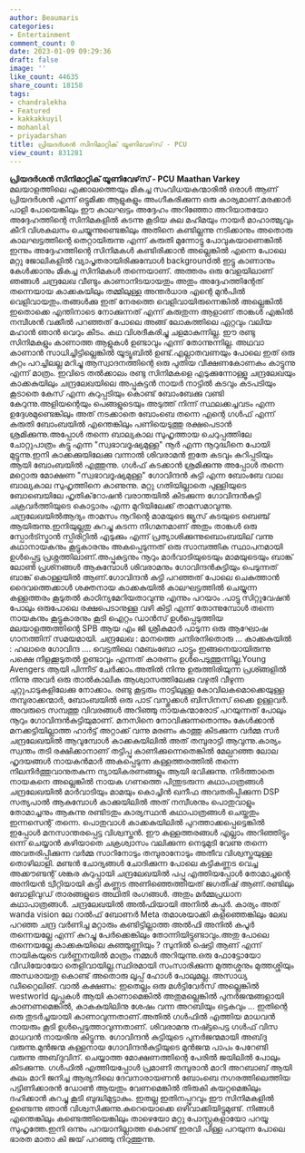 ```yaml
---
author: Beaumaris
categories:
- Entertainment
comment_count: 0
date: 2023-01-09 09:29:36
draft: false
image: ''
like_count: 44635
share_count: 18158
tags:
- chandralekha
- Featured
- kakkakkuyil
- mohanlal
- priyadarshan
title: പ്രിയദർശൻ സിനിമാറ്റിക് യൂണിവേഴ്‌സ് - PCU
view_count: 831281
---
```


**പ്രിയദർശൻ സിനിമാറ്റിക് യൂണിവേഴ്‌സ് - PCU** **Maathan Varkey** മലയാളത്തിലെ എക്കാലത്തെയും മികച്ച സംവിധയകന്മാരിൽ ഒരാൾ ആണ് പ്രിയദർശൻ എന്ന് ഒട്ടുമിക്ക ആളുകളും അംഗീകരിക്കുന്ന ഒരു കാര്യമാണ്.മരക്കാർ പാളി പോയെങ്കിലും ഈ കാലഘട്ടം അദ്ദേഹം അറിഞ്ഞോ അറിയാതയോ അദ്ദേഹത്തിന്റെ സിനിമകളിൽ കടന്നു കൂടിയ കുല മഹിമയും നായർ മാഹാത്മ്യവും കീറി വിശകലനം ചെയ്യുന്നുണ്ടെങ്കിലും അതിനെ കണ്ടില്ലന്നു നടിക്കാനും അതൊരു കാലഘട്ടത്തിന്റെ തെറ്റായിരുന്നു എന്ന് കരുതി മുന്നോട്ടു പോവുകയാണെങ്കിൽ ഇന്നും അദ്ദേഹത്തിന്റെ സിനിമകൾ കണ്ടിരിക്കാൻ അല്ലെങ്കിൽ എന്നെ പോലെ മറ്റു ജോലികളിൽ വ്യാപൃതരായിരിക്കുമ്പോൾ backgroundൽ ഇട്ടു കാണാനും കേൾക്കാനും മികച്ച സിനിമകൾ തന്നെയാണ്. അത്തരം ഒരു വേളയിലാണ് ഞങ്ങൾ ചന്ദ്രലേഖ വീണ്ടും കാണാനിടയായതും അതും അദ്ദേഹത്തിന്റേത് തന്നെയായ കാക്കകുയിലും തമ്മിലുള്ള അന്തർധാര എന്റെ മുൻപിൽ വെളിവായതും.തങ്ങൾക്കു ഇത് നേരത്തെ വെളിവായിരുന്നെങ്കിൽ അല്ലെങ്കിൽ ഇതൊക്കെ എന്തിനാടെ നോക്കുന്നത് എന്ന് കരുതുന്ന ആളാണ് താങ്കൾ എങ്കിൽ നമ്പീശൻ വക്കീൽ പറഞ്ഞത് പോലെ അങ്ങ് ലോകത്തിലെ ഏറ്റവും വലിയ മഹാൻ ഞാൻ വെറും കീടം. കഥ വിശദീകരിച്ചു ചളമാകുന്നില്ല. ഈ രണ്ടു സിനിമകളും കാണാത്ത ആളുകൾ ഉണ്ടാവും എന്ന് തോന്നുന്നില്ല. അഥവാ കാണാൻ സാധിച്ചിട്ടില്ലെങ്കിൽ യൂട്യൂബിൽ ഉണ്ട്.എല്ലാതവണയും പോലെ ഇത് ഒരു കുറ്റം പറച്ചിലല്ല മറിച്ചു ആസ്വാദനത്തിന്റെ ഒരു പുതിയ വീക്ഷണകോണകം കാട്ടുന്നു എന്ന് മാത്രം. ഇവിടെ തൽക്കാലം രണ്ടു സിനിമകളെ എടുക്കുന്നോള്ളൂ ചന്ദ്രലേഖയും കാക്കകുയിലും ചന്ദ്രലേഖയിലെ അപ്പുകുട്ടൻ നായർ നാട്ടിൽ കടവും കടപടിയും കൂടാതെ കേസ് എന്ന കുറുപ്പടിയും കൊണ്ട് ബോംബേക്കു വണ്ടി കേറുന്നു.അളിയന്റെയും പെങ്ങളുടെയും അടുത്ത് നിന്ന് സ്ഥലക്കച്ചവടം എന്ന ഉദ്ദേശമുണ്ടെങ്കിലും അത് നടക്കാതെ ബോംബെ തന്നെ എന്റെ ഗൾഫ് എന്ന് കരുതി ബോംബയിൽ എന്തെങ്കിലും പണിയെടുത്തു രക്ഷപെടാൻ ശ്രമിക്കുന്നു.അപ്പോൾ തന്നെ ബാല്യകാല സുഹൃത്തായ ചെറുപ്പത്തിലേ ചോറ്റുപാത്രം കട്ടു എന്ന "സ്വഭാവദൂഷ്യമുള്ള" നൂർ എന്ന നൂറുദ്ധീനെ പോയി മുട്ടുന്നു.ഇനി കാക്കക്കുയിലേക്കു വന്നാൽ ശിവരാമൻ ഇതേ കടവും കുറിപ്പടിയും ആയി ബോംബയിൽ എത്തുന്നു. ഗൾഫ് കടക്കാൻ ശ്രമിക്കുന്നു അപ്പോൾ തന്നെ മറ്റൊരു മോക്ഷണ "സ്വഭാവദൂഷ്യമുള്ള" ഗോവിന്ദൻ കുട്ടി എന്ന ബോംബേ വാല ബാല്യകാല സുഹൃത്തിനെ കാണുന്നു. മറ്റു ഗതിയില്ലാതെ പുള്ളിയുടെ ബോബെയിലേ ഹൃതിക്‌റോഷൻ വരാന്തയിൽ കിടക്കുന്ന ഗോവിന്ദൻകുട്ടി ചക്രവർത്തിയുടെ കൊട്ടാരം എന്ന മുറിയിലേക്ക് താമസമാവുന്നു. ചന്ദ്രലേഖയിൽആദ്യം താമസം നൂറിന്റെ മാമയുടെ ജ്യൂസ് കടയുടെ ബെഞ്ച് ആയിരുന്നു.ഇനിയുല്ലതു കുറച്ചു കടന്ന നിഗമനമാണ് അതും താങ്കൾ ഒരു സ്പോർട്സ്മാൻ സ്പിരിറ്റിൽ എടുക്കും എന്ന് പ്രത്യാശിക്കുന്നുബൊംബയില് വന്നു കഥാനായകനും കൂട്ടുകാരനും അകപ്പെടുന്നത് ഒരു സാമ്പത്തിക സ്ഥാപനമായി ഉൾപ്പെട്ട പ്രശ്നത്തിലാണ്.അപ്പുകുട്ടനും നൂറും മാർവാടിയുടെയും മാമയുടെയും ബാങ്ക് ലോൺ പ്രശ്‍നങ്ങൾ ആകുമ്പോൾ ശിവരാമനും ഗോവിന്ദൻകുട്ടിയും പെടുന്നത് ബാങ്ക് കൊള്ളയിൽ ആണ്.ഗോവിന്ദൻ കുട്ടി പറഞ്ഞത് പോലെ ചെകുത്താൻ ദൈവത്തെക്കാൾ ശക്തനായ കാക്കകുയിൽ കാലഘട്ടത്തിൽ ചെയ്യുന്ന കള്ളത്തരം കൂടുതൽ കാഠിന്യമേറിയതാവുന്നു എന്നും പറയാം .പാട്ടു സിറ്റുവേഷൻ പോലും ഒരുപോലെ രക്ഷപെടാനുള്ള വഴി കിട്ടി എന്ന് തോന്നുമ്പോൾ തന്നെ നായകനും കൂട്ടുകാരനും കൂടി ഐറ്റം ഡാൻസ് ഉൾപ്പെടുത്തിയ മലയാളത്തത്തിന്റെ SPB ആയ എം ജി ശ്രീകുമാർ പാടുന്ന ഒരു ആഘോഷ ഗാനത്തിന് സമയമായി. ചന്ദ്രലേഖ : മാനത്തെ ചന്ദിരനിതൊരു … കാക്കകുയിൽ : ഹലാരെ ഗോവിന്ദ …. വെട്ടതിലെ റമബംബോ പാട്ടും ഇങ്ങനെയായിരുന്നു പക്ഷെ നീളക്കൂടുതൽ ഉണ്ടാവും എന്നത് കാരണം ഉൾപെടുത്തുന്നില്ല.Young Avengers ആയി പിന്നീട് ചേർക്കാം.അതിൽ നിന്നു ഉരുത്തിരിയുന്ന പ്രശ്ങ്ങളിൽ നിന്നു അവർ ഒരു താൽകാലിക ആശ്വാസത്തിലേക്കു വഴുതി വീഴുന്ന ചുറ്റുപാടുകളിലേക്കു നോക്കാം. രണ്ടു കൂട്ടരും നാട്ടിലുള്ള കോവിലകമൊക്കെയുള്ള തമ്പുരാക്കന്മാർ, ബോംബയിൽ ഒരു പാട് വസ്തുക്കൾ ബിസിനസ് ഒക്കെ ഉള്ളവർ. അവരുടെ സമ്പത്തു വിവരങ്ങൾ അറിഞ്ഞു നായകന്മാരോട് പറയുന്നത് പോലും നൂറും ഗോവിന്ദൻകുട്ടിയുമാണ്. മനസിനെ നോവിക്കുന്നതൊന്നും കേൾക്കാൻ മനക്കട്ടിയില്ലാത്ത ഹാർട്ട് അറ്റാക്ക് വന്നു മരണം കാത്തു കിടക്കുന്ന വർമ്മ സർ ചന്ദ്രലേഖയിൽ ആവുമ്പോൾ കാക്കകുയിലിൽ അത് തമ്പുരാട്ടി ആവുന്നു.കാര്യം സ്വന്തം തടി രക്ഷിക്കാനാണ് തട്ടിപ്പു കാണിക്കുന്നെതെങ്കിൽ മേല്പറഞ്ഞ ലോല ഹൃദയങ്ങൾ നായകൻമാർ അകപ്പെടുന്ന കള്ളത്തരത്തിൽ തന്നെ നിലനിർത്തുവാനുതകുന്ന ന്യായികരണങ്ങളും ആയി ഭവിക്കുന്നു. നിർത്താതെ നായകനെ അല്ലെങ്കിൽ നായക ഗണത്തെ പിന്തുടരുന്ന കഥാപാത്രങ്ങൾ ചന്ദ്രലേഖയിൽ മാർവാടിയും മാമയും കൊച്ചിൻ ഖനീഫ അവതരിപ്പിക്കുന്ന DSP സത്യപാൽ ആകുമ്പോൾ കാക്കുയിലിൽ അത് നമ്പീശനും പൊതുവാളും തോമാച്ചനും ആകുന്നു രണ്ടിടതും കാര്യസ്ഥൻ കഥാപാത്രങ്ങൾ ചെയ്തതും ഇന്നസെന്റ് തന്നെ. പൊതുവാൾ കാക്കകുയിലിൽ പുറത്താക്കപ്പെട്ടെങ്കിൽ ഇപ്പോൾ മനസാന്തരപ്പെട്ട വിശ്വസ്തൻ. ഈ കള്ളത്തരങ്ങൾ എല്ലാം അറിഞ്ഞിട്ടും ഒന്ന് ചെയ്യാൻ കഴിയാതെ ചക്രശ്വാസം വലിക്കുന്ന നെടുമുടി വേണു തന്നെ അവതരിപ്പിക്കുന്ന വർമ്മ സാറിനോടും തമ്പുരാനോടും അതീവ വിശ്വസ്തയുള്ള തൊഴിലാളി. മണ്ടൻ ചോദ്യങ്ങൾ ചോദിക്കുന്ന പോലെ കട്ടികണ്ണട വെച്ച അക്കൗണ്ടന്റ് ശങ്കര കുറുപ്പായി ചന്ദ്രലേഖയിൽ പപ്പു എത്തിയപ്പോൾ തോമാച്ചന്റെ അനിയൻ ട്വീറ്റിയായി കട്ടി കണ്ണട അണിഞ്ഞെത്തിയത് ജഗതീഷ് ആണ്.രണ്ടിലും ബോളിവുഡ് താരങ്ങളുടെ അഥിതി രംഗങ്ങൾ. അതും മർമ്മപ്രധാന കഥാപാത്രങ്ങൾ. ചന്ദ്രലേഖയിൽ അൽഫിയായി അനിൽ കപ്പൂർ. കാര്യം അത് wanda vision ലേ റാൽഫ് ബോണർ Meta തമാശയാക്കി കളഞ്ഞെങ്കിലും ലേഖ പറഞ്ഞ ചന്ദ്ര വർണിച്ച മറ്റാരും കണ്ടിട്ടില്ലാത്ത അൽഫി അനിൽ കപൂർ തന്നെയല്ലേ എന്ന് കുറച്ചു പേർക്കെങ്കിലും തോന്നിയിട്ടുണ്ടാവും.അതു പോലെ തന്നെയല്ലേ കാക്കകുയിലെ കുഞ്ഞുണ്ണിയും ? സുനിൽ ഷെട്ടി ആണ് എന്ന് നായികയുടെ വർണ്ണനയിൽ മാത്രം നമ്മൾ അറിയുന്നു.ഒരു ഫോട്ടോയോ വീഡിയോയോ തെളിവായില്ല.സ്ഥിരമായി സംസാരിക്കുന്ന മുത്തശ്ശനും മുത്തശ്ശിയും അന്ധരായതു കൊണ്ട് അതൊരു ലൂപ്പ് ഹോൾ പോലുമല്ല. അസാധ്യ ഡീറ്റൈലിങ്. വാൽ കക്ഷണം: ഇതെല്ലം ഒരു മൾട്ടിവേർസ് അല്ലെങ്കിൽ westworld ലൂപ്പുകൾ ആയി കാണാമെങ്കിൽ അതുമല്ലെങ്കിൽ പുനർജന്മങ്ങളായി കാണണമെങ്കിൽ, കാകകുയിലിനു ശേഷം വന്ന അറബിയും ഒട്ടകവും … ഇതിന്റെ ഒരു തുടർച്ചയായി കാണാവുന്നതാണ്.അതിൽ ഗൾഫിൽ എത്തിയ മാധവൻ നായരും കൂടി ഉൾപ്പെടുത്താവുന്നതാണ്. ശിവരാമനു നഷ്ട്ടപെട്ട ഗൾഫ് വിസ മാധവൻ നായരിനു കിട്ടുന്നു. ഗോവിന്ദൻ കുട്ടിയുടെ പുനർജന്മമായി അബ്‌ദു വരുന്നു.മുൻജന്മ കള്ളനായ ഗോവിന്ദൻകുട്ടിയുടെ മുൻജന്മ പാപം പേറേണ്ടി വരുന്നു അബ്‌ദുവിന്. ചെയ്യാത്ത മോക്ഷണത്തിന്റെ പേരിൽ ജയിലിൽ പോലും കിടക്കുന്നു. ഗൾഫിൽ എത്തിയപ്പോൾ പ്രമാണി തമ്പുരാൻ മാറി അറബാബ് ആയി കുലം മാറി ജനിച്ച ആര്യനിലെ ദേവനാരായണൻ ബോംബെ നഗരത്തിലെത്തിയ പട്ടിണിക്കാരൻ ഡോൺ ആയതും വേണമെങ്കിൽ തിരുകി കയറ്റമെങ്കിലും ദഹിക്കാൻ കുറച്ചു കൂടി ബുദ്ധിമുട്ടാകും. ഇതല്ല ഇതിനപ്പുറവും ഈ സിനിമകളിൽ ഉണ്ടെന്നു ഞാൻ വിശ്വസിക്കുന്നു.കുറെയൊക്കെ ഒഴിവാക്കിയിട്ടുമുണ്ട്. നിങ്ങൾ എന്തെങ്കിലും കണ്ടെത്തിയെങ്കിലും താഴെയോ മറ്റു പോസ്റ്റുകളായോ പറയൂ സുഹൃത്തേ.ഇനി ഒന്നും പറയാനില്ലാത്ത കൊണ്ട് ഇരവി പിള്ള പറയുന്ന പോലെ ഭാരത മാതാ കി ജയ് പറഞ്ഞു നിറുത്തുന്നു.